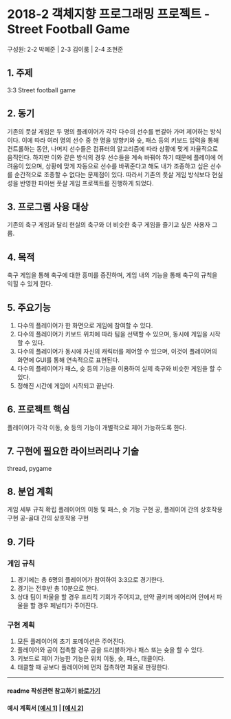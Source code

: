 # 2018-2 객체지향 프로그래밍 프로젝트 - Street Football Game
구성원: 2-2 박혜준 | 2-3 김이룸 | 2-4 조현준

## 1. 주제
3:3 Street football game

## 2. 동기
기존의 풋살 게임은 두 명의 플레이어가 각각 다수의 선수를 번갈아 가며 제어하는 방식이다. 이에 따라 여러 명의 선수 중 한 명을 방향키와 슛, 패스 등의 키보드 입력을 통해 컨트롤하는 동안, 나머지 선수들은 컴퓨터의 알고리즘에 따라 상황에 맞게 자율적으로 움직인다. 하지만 이와 같은 방식의 경우 선수들을 계속 바꿔야 하기 때문에 플레이에 어려움이 있으며, 상황에 맞게 자동으로 선수를 바꿔준다고 해도 내가 조종하고 싶은 선수를 순간적으로 조종할 수 없다는 문제점이 있다. 따라서 기존의 풋살 게임 방식보다 현실성을 반영한 파이썬 풋살 게임 프로젝트를 진행하게 되었다.

## 3. 프로그램 사용 대상
기존의 축구 게임과 달리 현실의 축구와 더 비슷한 축구 게임을 즐기고 싶은 사용자 그룹.

## 4. 목적
축구 게임을 통해 축구에 대한 흥미를 증진하며, 게임 내의 기능을 통해 축구의 규칙을 익힐 수 있게 한다.

## 5. 주요기능
1. 다수의 플레이어가 한 화면으로 게임에 참여할 수 있다.
2. 다수의 플레이어가 키보드 위치에 따라 팀을 선택할 수 있으며, 동시에 게임을 시작할 수 있다.
3. 다수의 플레이어가 동시에 자신의 캐릭터를 제어할 수 있으며, 이것이 플레이어의 화면에 GUI를 통해 연속적으로 표현된다.
4. 다수의 플레이어가 패스, 슛 등의 기능을 이용하여 실제 축구와 비슷한 게임을 할 수 있다.
5. 정해진 시간에 게임이 시작되고 끝난다.

## 6. 프로젝트 핵심
플레이어가 각각 이동, 슛 등의 기능이 개별적으로 제어 가능하도록 한다.

## 7. 구현에 필요한 라이브러리나 기술
thread, pygame

## 8. **분업 계획**
게임 세부 규칙 확립
플레이어의 이동 및 패스, 슛 기능 구현
공, 플레이어 간의 상호작용 구현
공-골대 간의 상호작용 구현

## 9. 기타
### 게임 규칙
1. 경기에는 총 6명의 플레이어가 참여하여 3:3으로 경기한다.
2. 경기는 전후반 총 10분으로 한다.
3. 상대 팀이 파울을 할 경우 프리킥 기회가 주어지고, 만약 골키퍼 에어리어 안에서 파울을 할 경우 페널티가 주어진다.

### 구현 계획
1. 모든 플레이어의 초기 포메이션은 주어진다.
2. 플레이어와 공이 접촉할 경우 공을 드리블하거나 패스 또는 슛을 할 수 있다.
3. 키보드로 제어 가능한 기능은 위치 이동, 슛, 패스, 태클이다.
4. 태클할 때 공보다 플레이어에 먼저 접촉하면 파울로 판정한다.


<hr>

#### readme 작성관련 참고하기 [바로가기](https://heropy.blog/2017/09/30/markdown/)

#### 예시 계획서 [[예시 1]](https://docs.google.com/document/d/1hcuGhTtmiTUxuBtr3O6ffrSMahKNhEj33woE02V-84U/edit?usp=sharing) | [[예시 2]](https://docs.google.com/document/d/1FmxTZvmrroOW4uZ34Xfyyk9ejrQNx6gtsB6k7zOvHYE/edit?usp=sharing)
